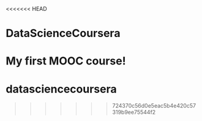 <<<<<<< HEAD
# DataScienceCoursera
My first MOOC course!
=======
# datasciencecoursera
>>>>>>> 724370c56d0e5eac5b4e420c57319b9ee75544f2
